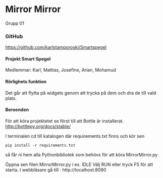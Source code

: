 # Mirror Mirror
Grupp 01

### GitHub
https://github.com/karlstamporoski/Smartspegel

#### Projekt Smart Spegel
Medlemmar: Karl, Mattias, Josefine, Arian, Mohamud

#### Rörlighets funktion
Det går att flytta på widgets genom att trycka på dem och dra de till vald plats.

#### Beroenden

För att köra projektetet se först till att Bottle är installerat.		 
http://bottlepy.org/docs/stable/

I terminalen cd till katalogen där requirements.txt finns och kör sen
```
pip install -r requirements.txt
```
så får ni hem alla Pythonbibliotek som behövs för att köra MirrorMirror.py

Öppna sen filen MirrorMirror.py i ex. IDLE
Välj RUN eller tryck F5 för att starta.
I webbläsare gå till : http://localhost:8080


